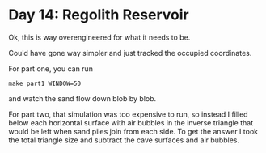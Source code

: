 # Day 14: Regolith Reservoir

Ok, this is way overengineered for what it needs to be.

Could have gone way simpler and just tracked the occupied coordinates.

For part one, you can run
```
make part1 WINDOW=50
```
and watch the sand flow down blob by blob.

For part two, that simulation was too expensive to run, so instead I filled
below each horizontal surface with air bubbles in the inverse triangle that
would be left when sand piles join from each side. To get the answer I took
the total triangle size and subtract the cave surfaces and air bubbles.
